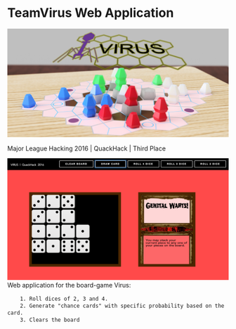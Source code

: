 # TeamVirus Web Application

![Alt text](/assets/logos/VirusRender.png?raw=true "Optional Title")


Major League Hacking 2016 | QuackHack | Third Place


![Alt text](/assets/logos/webapp.png?raw=true "Optional Title")
Web application for the board-game Virus:

        1. Roll dices of 2, 3 and 4.
        2. Generate "chance cards" with specific probability based on the card.
        3. Clears the board
